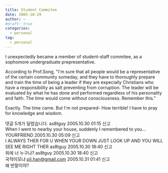 ```yaml
---
title: Student Commitee
date: 2005-10-29
author: ~
#draft: true
categories:
  - personal
tag:
  - personal
---
```




I unexpectedly became a member of student-staff commitee, 
as a sophomore undergraduate prepresentative.

According to Prof.Song,
"I'm sure that all people would be a representative of the certain community someday,
and they have to thoroughly prepare and train the time of being a leader
if they are expecially Christians who have a responsibility 
as salt preventing from corruption. 
The leader will be evaluated by what he has done and performed 
regardless of his personality and faith.
The time would come without consciousness. Remember this."

Exactly. The time came.
But I'm not prepared- How terrible!
I have to pray for knowledge and wisdom.


 댓글  5개가 달렸습니다.
 as8tguy 2005.10.30 01:15 신고   
When I went to nearby your house, suddenly I remembered to you...
 YOURFRIEND 2005.10.30 05:09 신고   
I ALWAYS THER FOR U WHEN YOUR DOWN JUST LOOK UP AND YOU WILL SEE ME RIGHT THER
 as8tguy 2005.10.30 18:40 신고   
위에 너 누구냐?
 as8tguy 2005.10.30 18:40 신고   
국적이모냐
 pil.han@gmail.com 2005.10.31 01:41 신고   
왜 반말이야?




